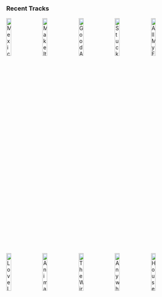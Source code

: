 ### Recent Tracks
[<img src='https://lastfm.freetls.fastly.net/i/u/300x300/b1f96573145029a3490440a7e3b94743.png' width='16%' height='16%' alt='Mexico'>](https://www.last.fm/music/husbands/_/mexico)&nbsp;&nbsp;&nbsp;&nbsp;[<img src='https://lastfm.freetls.fastly.net/i/u/300x300/a6ddbf4d62f1385a9aefc20c1a49556e.png' width='16%' height='16%' alt='Make It Wit Chu'>](https://www.last.fm/music/queens%2bof%2bthe%2bstone%2bage/_/make%2bit%2bwit%2bchu)&nbsp;&nbsp;&nbsp;&nbsp;[<img src='https://lastfm.freetls.fastly.net/i/u/300x300/87a30eb6807814daad56c5f56c2971cd.png' width='16%' height='16%' alt='Good As Gold'>](https://www.last.fm/music/moon%2btaxi/_/good%2bas%2bgold)&nbsp;&nbsp;&nbsp;&nbsp;[<img src='https://lastfm.freetls.fastly.net/i/u/300x300/017560fef2a9378a128df7362dcf5d63.png' width='16%' height='16%' alt='Stuck On You'>](https://www.last.fm/music/rac/_/stuck%2bon%2byou)&nbsp;&nbsp;&nbsp;&nbsp;[<img src='https://lastfm.freetls.fastly.net/i/u/300x300/1b57eaca10c20599af4ce04412c04948.png' width='16%' height='16%' alt='All My Friends'>](https://www.last.fm/music/madeon/_/all%2bmy%2bfriends)&nbsp;&nbsp;&nbsp;&nbsp;<br>[<img src='https://lastfm.freetls.fastly.net/i/u/300x300/0fc2c68f0be8952da40ad971a1ed5275.png' width='16%' height='16%' alt='Love Like That'>](https://www.last.fm/music/lauv/_/love%2blike%2bthat)&nbsp;&nbsp;&nbsp;&nbsp;[<img src='https://lastfm.freetls.fastly.net/i/u/300x300/c9ce451cfd343d1a3bc7762676cd3667.png' width='16%' height='16%' alt='Animals'>](https://www.last.fm/music/coast%2bmodern/_/animals)&nbsp;&nbsp;&nbsp;&nbsp;[<img src='https://lastfm.freetls.fastly.net/i/u/300x300/433656941a78d5d94ef39ab8a7e65c5a.png' width='16%' height='16%' alt='The Wire'>](https://www.last.fm/music/haim/_/the%2bwire)&nbsp;&nbsp;&nbsp;&nbsp;[<img src='https://lastfm.freetls.fastly.net/i/u/300x300/c18ce9b93469bf5d1fb655f07ef1e4de.png' width='16%' height='16%' alt='Anywhere But Here'>](https://www.last.fm/music/frenship/_/anywhere%2bbut%2bhere)&nbsp;&nbsp;&nbsp;&nbsp;[<img src='https://lastfm.freetls.fastly.net/i/u/300x300/d47396e8665b48a2c8c69a94f99120f9.png' width='16%' height='16%' alt='House On Fire - Bonus Track'>](https://www.last.fm/music/black%2btaxi/_/house%2bon%2bfire%2b-%2bbonus%2btrack)&nbsp;&nbsp;&nbsp;&nbsp;<br>